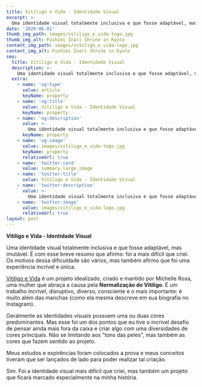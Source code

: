 ```yaml
---
title: Vitiligo e Vida - Identidade Visual
excerpt: >-
  Uma identidade visual totalmente inclusiva e que fosse adaptável, mas imutável. É com esse breve resumo que afirmo: foi a mais difícil que criei. Os motivos dessa dificuldade são vários, mas também afirmo que foi uma experiência incrível e única.
date: '2020-06-01'
thumb_img_path: images/vitiligo_e_vida-logo.jpg
thumb_img_alt: Fushimi Inari Shrine in Kyoto
content_img_path: images/vitiligo_e_vida-logo.jpg
content_img_alt: Fushimi Inari Shrine in Kyoto
seo:
  title: Vitiligo e Vida - Identidade Visual
  description: >-
    Uma identidade visual totalmente inclusiva e que fosse adaptável, mas imutável.
  extra:
    - name: 'og:type'
      value: article
      keyName: property
    - name: 'og:title'
      value: Vitiligo e Vida - Identidade Visual
      keyName: property
    - name: 'og:description'
      value: >-
        Uma identidade visual totalmente inclusiva e que fosse adaptável, mas imutável.
      keyName: property
    - name: 'og:image'
      value: images/vitiligo_e_vida-logo.jpg
      keyName: property
      relativeUrl: true
    - name: 'twitter:card'
      value: summary_large_image
    - name: 'twitter:title'
      value: Vitiligo e Vida - Identidade Visual
    - name: 'twitter:description'
      value: >-
        Uma identidade visual totalmente inclusiva e que fosse adaptável, mas imutável.
    - name: 'twitter:image'
      value: images/vitiligo_e_vida-logo.jpg
      relativeUrl: true
layout: post
---
```


**Vitiligo e Vida - Identidade Visual** 

Uma identidade visual totalmente inclusiva e que fosse adaptável, mas imutável. É com esse breve resumo que afirmo: foi a mais difícil que criei. Os motivos dessa dificuldade são vários, mas também afirmo que foi uma experiência incrível e única.

[Vitiligo e Vida](https://www.instagram.com/vitiligo.e.vida/) é um projeto idealizado, criado e mantido por Michelle Rosa, uma mulher que abraça a causa pela **Normalização do Vitiligo**. É um trabalho incrível, disruptivo, diverso, consciente e o mais importante: é muito além das manchas (como ela mesma descreve em sua biografia no Instagram).

Geralmente as identidades visuais possuem uma ou duas cores predominantes. Mas esse foi um dos pontos que eu tive o incrível desafio de pensar ainda mais fora da caixa e criar algo com uma diversidades de cores principais. Não se limitando aos "tons das peles", mas também as cores que fazem sentido ao projeto.

Meus estudos e expirências foram colocados a prova e meus conceitos tiveram que ser lançados de lado para poder realizar tal criação.

Sim. Foi a identidade visual mais difícil que criei, mas também um projeto que ficará marcado especialmente na minha história.
